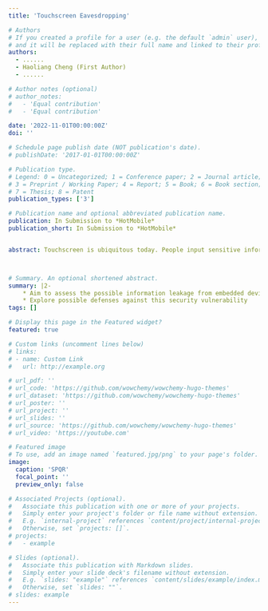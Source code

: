 ```yaml
---
title: 'Touchscreen Eavesdropping'

# Authors
# If you created a profile for a user (e.g. the default `admin` user), write the username (folder name) here
# and it will be replaced with their full name and linked to their profile.
authors:
  - ......
  - Haoliang Cheng (First Author)
  - ......

# Author notes (optional)
# author_notes:
#   - 'Equal contribution'
#   - 'Equal contribution'

date: '2022-11-01T00:00:00Z'
doi: ''

# Schedule page publish date (NOT publication's date).
# publishDate: '2017-01-01T00:00:00Z'

# Publication type.
# Legend: 0 = Uncategorized; 1 = Conference paper; 2 = Journal article;
# 3 = Preprint / Working Paper; 4 = Report; 5 = Book; 6 = Book section;
# 7 = Thesis; 8 = Patent
publication_types: ['3']

# Publication name and optional abbreviated publication name.
publication: In Submission to *HotMobile*
publication_short: In Submission to *HotMobile*


abstract: Touchscreen is ubiquitous today. People input sensitive information into their mobile devices including bank card number, security code, and digit PIN, etc., using touchscreens. However, we observed that people’s different interaction patterns with touchscreens generate unique electromagnetic leakage signals from the touchscreen circuits that would allow malicious parties to eavesdrop on the sensitive inputs and, pose serious security and privacy problems. To characterize the limits of information that may be leaked to malicious eavesdroppers, I collected time domain waveforms corresponding to different touch positions on the phone and analyzed their differences. I found out that we could infer the touch position with a horizontal resolution of 4 mm on the screen. My future step is to investigate a model that can precisely indicate the touch position, and the possible defenses against this security vulnerability, for example, by designing cost-effective electromagnetic shielding into the touchscreens. My works have already generated a first-authored poster submission to the 24th International Workshop on Mobile Computing Systems and Applications (HotMobile’23). I’m also working with a PhD student of Prof. Kevin Fu on a conference submission to the 30th ACM Conference on Computer and Communications Security (ACM CCS’23).



# Summary. An optional shortened abstract.
summary: |2-
    * Aim to assess the possible information leakage from embedded device touchscreens
    * Explore possible defenses against this security vulnerability
tags: []

# Display this page in the Featured widget?
featured: true

# Custom links (uncomment lines below)
# links:
# - name: Custom Link
#   url: http://example.org

# url_pdf: ''
# url_code: 'https://github.com/wowchemy/wowchemy-hugo-themes'
# url_dataset: 'https://github.com/wowchemy/wowchemy-hugo-themes'
# url_poster: ''
# url_project: ''
# url_slides: ''
# url_source: 'https://github.com/wowchemy/wowchemy-hugo-themes'
# url_video: 'https://youtube.com'

# Featured image
# To use, add an image named `featured.jpg/png` to your page's folder.
image:
  caption: 'SPQR'
  focal_point: ''
  preview_only: false

# Associated Projects (optional).
#   Associate this publication with one or more of your projects.
#   Simply enter your project's folder or file name without extension.
#   E.g. `internal-project` references `content/project/internal-project/index.md`.
#   Otherwise, set `projects: []`.
# projects:
#   - example

# Slides (optional).
#   Associate this publication with Markdown slides.
#   Simply enter your slide deck's filename without extension.
#   E.g. `slides: "example"` references `content/slides/example/index.md`.
#   Otherwise, set `slides: ""`.
# slides: example
---
```


<!-- {{% callout note %}}
Click the _Cite_ button above to demo the feature to enable visitors to import publication metadata into their reference management software.
{{% /callout %}}

{{% callout note %}}
Create your slides in Markdown - click the _Slides_ button to check out the example.
{{% /callout %}}

Supplementary notes can be added here, including [code, math, and images](https://wowchemy.com/docs/writing-markdown-latex/). -->
